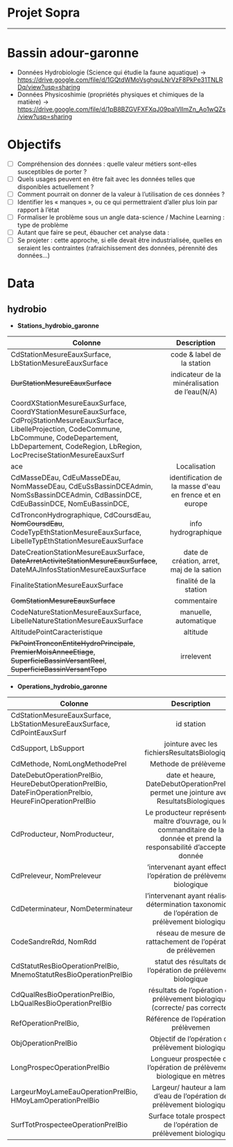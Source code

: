 Projet Sopra<a name="TOP"></a>
===================

- - - - 
	
# Bassin adour-garonne #
* Données Hydrobiologie (Science qui étudie la faune aquatique)
		-> https://drive.google.com/file/d/1GQtdWMoVsghquLNrVzF8PkPe31TNLRDq/view?usp=sharing
* Données Physicoshimie (propriétés physiques et chimiques de la matière)
		-> https://drive.google.com/file/d/1pB8BZGVFXFXqJ09palVIImZn_Ao1wQZs/view?usp=sharing
		
# Objectifs #
- [ ] Compréhension des données : quelle valeur métiers sont-elles susceptibles de porter ?
- [ ] Quels usages peuvent en être fait avec les données telles que disponibles actuellement ?
- [ ] Comment pourrait on donner de la valeur à l’utilisation de ces données ?
- [ ] Identifier les « manques », ou ce qui permettraient d’aller plus loin par rapport à l’état
- [ ] Formaliser le problème sous un angle data-science / Machine Learning : type de problème
- [ ] Autant que faire se peut, ébaucher cet analyse data :
- [ ] Se projeter : cette approche, si elle devait être industrialisée, quelles en seraient les contraintes (rafraichissement des données, pérennité des données…)

# Data #	
## hydrobio ##
* **Stations_hydrobio_garonne**

| Colonne   |      Description      |
|-----------|:---------------------:|
| CdStationMesureEauxSurface, LbStationMesureEauxSurface |  code & label de la station |
| ~~DurStationMesureEauxSurface~~ |    indicateur de la minéralisation de l’eau(N/A)   |
| CoordXStationMesureEauxSurface, CoordYStationMesureEauxSurface, CdProjStationMesureEauxSurface, LibelleProjection, CodeCommune, LbCommune, CodeDepartement, LbDepartement, CodeRegion, LbRegion, LocPreciseStationMesureEauxSurf
ace | Localisation |
| CdMasseDEau, CdEuMasseDEau, NomMasseDEau, CdEuSsBassinDCEAdmin, NomSsBassinDCEAdmin, CdBassinDCE, CdEuBassinDCE, NomEuBassinDCE,  | identification de la masse d'eau en frence et en europe |
| CdTronconHydrographique, CdCoursdEau, ~~NomCoursdEau~~, CodeTypEthStationMesureEauxSurface, LibelleTypEthStationMesureEauxSurface | info hydrographique |
| DateCreationStationMesureEauxSurface, ~~DateArretActiviteStationMesureEauxSurface~~, DateMAJInfosStationMesureEauxSurface  | date de création, arret, maj de la sation |
| FinaliteStationMesureEauxSurface | finalité de la station |
| ~~ComStationMesureEauxSurface~~ | commentaire |
| CodeNatureStationMesureEauxSurface, LibelleNatureStationMesureEauxSurface | manuelle, automatique |
| AltitudePointCaracteristique | altitude |
| ~~PkPointTronconEntiteHydroPrincipale~~, ~~PremierMoisAnneeEtiage~~, ~~SuperficieBassinVersantReel~~, ~~SuperficieBassinVersantTopo~~ | irrelevent |

* **Operations_hydrobio_garonne**

| Colonne   |      Description      |
|-----------|:---------------------:|
| CdStationMesureEauxSurface, LbStationMesureEauxSurface, CdPointEauxSurf | id station |
| CdSupport, LbSupport | jointure avec les fichiersResultatsBiologiques |
| CdMethode, NomLongMethodePrel | Methode de prélèvement |
| DateDebutOperationPrelBio, HeureDebutOperationPrelBio, DateFinOperationPrelbio, HeureFinOperationPrelBio | date et heaure, DateDebutOperationPrelBio permet une jointure avec ResultatsBiologiques |
| CdProducteur, NomProducteur,  | Le producteur représente le maître d’ouvrage, ou le commanditaire de la donnée et prend la responsabilité d’accepter la donnée |
| CdPreleveur, NomPreleveur | ’intervenant ayant effectué l’opération de prélèvement biologique |
| CdDeterminateur, NomDeterminateur | l’intervenant ayant réalisé la détermination taxonomique de l’opération de prélèvement biologique |
| CodeSandreRdd, NomRdd | réseau de mesure de rattachement de l’opération de prélèvemen |
| CdStatutResBioOperationPrelBio, MnemoStatutResBioOperationPrelBio | statut des résultats de l’opération de prélèvement biologique |
| CdQualResBioOperationPrelBio, LbQualResBioOperationPrelBio | résultats de l’opération de prélèvement biologique (correcte/ pas correcte) |
| RefOperationPrelBio,  | Référence de l’opération de prélèvemen |
| ObjOperationPrelBio | Objectif de l’opération de prélèvement biologique |
| LongProspecOperationPrelBio | Longueur prospectée de l’opération de prélèvement biologique en mètres |
| LargeurMoyLameEauOperationPrelBio, HMoyLamOperationPrelBio | Largeur/ hauteur a lame d’eau de l’opération de prélèvement biologique |
| SurfTotProspecteeOperationPrelBio | Surface totale prospectée de l’opération de prélèvement biologique |

